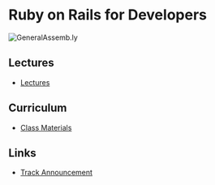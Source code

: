Ruby on Rails for Developers
============================

![GeneralAssemb.ly](https://github.com/generalassembly/curriculum_RubyForDevs/raw/master/images/ga.png "GeneralAssemb.ly")

Lectures
--------

* [Lectures](curriculum_RubyForDevs/tree/master/lectures/README.md)

Curriculum
----------

* [Class Materials](curriculum_RubyForDevs/tree/master/class/README.md)

Links
-----

* [Track Announcement](https://generalassemb.ly/rubyonrails)

